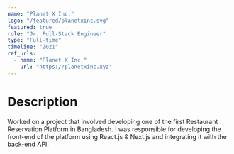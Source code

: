 ```yaml
---
name: "Planet X Inc."
logo: "/featured/planetxinc.svg"
featured: true
role: "Jr. Full-Stack Engineer"
type: "Full-time"
timeline: "2021"
ref_urls:
  - name: "Planet X Inc."
    url: "https://planetxinc.xyz"
---
```


# Description

Worked on a project that involved developing one of the first Restaurant Reservation Platform in Bangladesh. I was responsible for developing the front-end of the platform using React.js & Next.js and integrating it with the back-end API.
